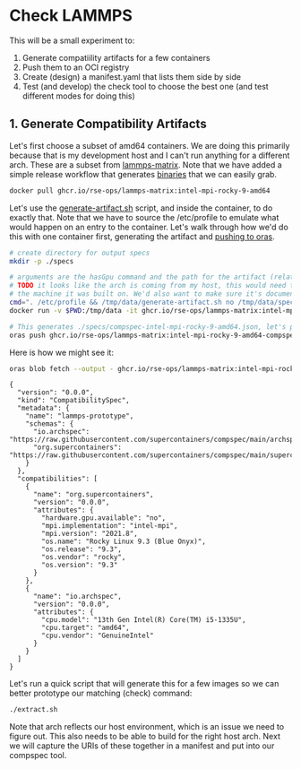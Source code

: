 # Check LAMMPS

This will be a small experiment to:

1. Generate compatiility artifacts for a few containers
2. Push them to an OCI registry
3. Create (design) a manifest.yaml that lists them side by side
4. Test (and develop) the check tool to choose the best one (and test different modes for doing this)

## 1. Generate Compatibility Artifacts

Let's first choose a subset of amd64 containers. We are doing this primarily because that is my development host and I can't run anything
for a different arch. These are a subset from [lammps-matrix](https://github.com/rse-ops/lammps-matrix/pkgs/container/lammps-matrix).
Note that we have added a simple release workflow that generates [binaries](https://github.com/supercontainers/compspec-go/releases/tag/1-26-2024-2)
that we can easily grab.

```bash
docker pull ghcr.io/rse-ops/lammps-matrix:intel-mpi-rocky-9-amd64
```

Let's use the [generate-artifact.sh](generate-artifact.sh) script, and inside the container, to do exactly that. Note that we have to
source the /etc/profile to emulate what would happen on an entry to the container. Let's walk through how we'd do this with one container
first, generating the artifact and [pushing to oras](https://oras.land/docs/how_to_guides/pushing_and_pulling/).

```bash
# create directory for output specs
mkdir -p ./specs

# arguments are the hasGpu command and the path for the artifact (relative to PWD)
# TODO it looks like the arch is coming from my host, this would need to be run at build time alongside
# the machine it was built on. We'd also want to make sure it's documented this is the case
cmd=". /etc/profile && /tmp/data/generate-artifact.sh no /tmp/data/specs/compspec-intel-mpi-rocky-9-amd64.json"
docker run -v $PWD:/tmp/data -it ghcr.io/rse-ops/lammps-matrix:intel-mpi-rocky-9-amd64 /bin/bash -c "$cmd"

# This generates ./specs/compspec-intel-mpi-rocky-9-amd64.json, let's push to a registry with oras
oras push ghcr.io/rse-ops/lammps-matrix:intel-mpi-rocky-9-amd64-compspec --artifact-type application/org.supercontainers.compspec ./specs/compspec-intel-mpi-rocky-9-amd64.json:application/org.supercontainers.compspec
```

Here is how we might see it:

```bash
oras blob fetch --output - ghcr.io/rse-ops/lammps-matrix:intel-mpi-rocky-9-amd64-compspec@sha256:376ea8d492aa8e8db312cecc34bbc729d18fc2b30e891deb2ffdffa38c7db3a5
```
```console
{
  "version": "0.0.0",
  "kind": "CompatibilitySpec",
  "metadata": {
    "name": "lammps-prototype",
    "schemas": {
      "io.archspec": "https://raw.githubusercontent.com/supercontainers/compspec/main/archspec/compspec.json",
      "org.supercontainers": "https://raw.githubusercontent.com/supercontainers/compspec/main/supercontainers/compspec.json"
    }
  },
  "compatibilities": [
    {
      "name": "org.supercontainers",
      "version": "0.0.0",
      "attributes": {
        "hardware.gpu.available": "no",
        "mpi.implementation": "intel-mpi",
        "mpi.version": "2021.8",
        "os.name": "Rocky Linux 9.3 (Blue Onyx)",
        "os.release": "9.3",
        "os.vendor": "rocky",
        "os.version": "9.3"
      }
    },
    {
      "name": "io.archspec",
      "version": "0.0.0",
      "attributes": {
        "cpu.model": "13th Gen Intel(R) Core(TM) i5-1335U",
        "cpu.target": "amd64",
        "cpu.vendor": "GenuineIntel"
      }
    }
  ]
}
```

Let's run a quick script that will generate this for a few images so we can better prototype our matching (check) command:

```bash
./extract.sh
```

Note that arch reflects our host environment, which is an issue we need to figure out. This
also needs to be able to build for the right host arch. Next we will capture the URIs of these together in a manifest and put into our compspec tool.